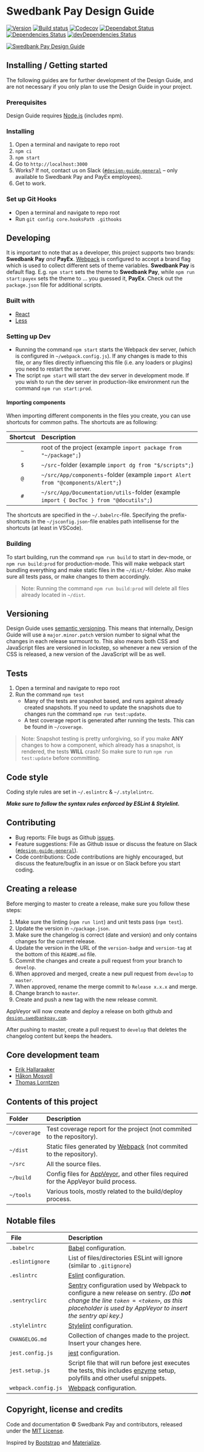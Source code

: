 # Swedbank Pay Design Guide

[![Version][version-badge]][version-tag]
[![Build status][appveyor-badge]][appveyor-status]
[![Codecov][codecov-badge]][codecov-status]
[![Dependabot Status][dependabot-badge]][dependabot]
[![Dependencies Status][dep-badge]][dep-status]
[![devDependencies Status][devdep-badge]][devdep-status]

[![Swedbank Pay Design Guide][og-image]][swpdg]

## Installing / Getting started

The following guides are for further development of the Design Guide, and are
not necessary if you only plan to use the Design Guide in your project.

### Prerequisites

Design Guide requires [Node.js][nodejs] (includes npm).

### Installing

1. Open a terminal and navigate to repo root
2. `npm ci`
3. `npm start`
4. Go to `http://localhost:3000`
5. Works? If not, contact us on Slack ([`#design-guide-general`][slack] – only
   available to Swedbank Pay and PayEx employees).
6. Get to work.

### Set up Git Hooks

- Open a terminal and navigate to repo root
- Run `git config core.hooksPath .githooks`

## Developing

It is important to note that as a developer, this project supports two brands:
**Swedbank Pay** _and_ **PayEx**. [Webpack][webpack] is configured to accept a
brand flag which is used to collect different sets of theme variables.
**Swedbank Pay** is default flag. E.g. `npm start` sets the theme to
**Swedbank Pay**, while `npm run start:payex` sets the theme to … you guessed
it, **PayEx**. Check out the `package.json` file for additional scripts.

### Built with

- [React][react]
- [Less][less]

### Setting up Dev

- Running the command `npm start` starts the Webpack dev server, (which is
  configured in `~/webpack.config.js`). If any changes is made to this file, or
  any files directly influencing this file (i.e. any loaders or plugins) you
  need to restart the server.
- The script `npm start` will start the dev server in development mode. If you
  wish to run the dev server in production-like environment run the command
  `npm run start:prod`.

#### Importing components

When importing different components in the files you create, you can use
shortcuts for common paths. The shortcuts are as following:

| Shortcut | Description |
|:--------:|:------------|
|   `~`    | root of the project (example `import package from "~/package";`)
|   `$`    | `~/src`-folder (example `import dg from "$/scripts";`)
|   `@`    |  `~/src/App/components`-folder (example `import Alert from "@components/Alert";`)
|   `#`    | `~/src/App/Documentation/utils`-folder (example `import { DocToc } from "@docutils";`)

The shortcuts are specified in the `~/.babelrc`-file. Specifying the
prefix-shortcuts in the `~/jsconfig.json`-file enables path intellisense for
the shortcuts (at least in VSCode).

### Building

To start building, run the command `npm run build` to start in dev-mode, or
`npm run build:prod` for production-mode. This will make webpack start bundling
everything and make static files in the `~/dist/`-folder. Also make sure all
tests pass, or make changes to them accordingly.

> Note: Running the command `npm run build:prod` will delete all files already
> located in `~/dist`.

## Versioning

Design Guide uses [semantic versioning][semver]. This means that internally,
Design Guide will use a `major.minor.patch` version number to signal what the
changes in each release surmount to. This also means both CSS and JavaScript
files are versioned in lockstep, so whenever a new version of the CSS is
released, a new version of the JavaScript will be as well.

## Tests

1. Open a terminal and navigate to repo root
2. Run the command `npm test`
    - Many of the tests are snapshot based, and runs against already created
      snapshots. If you need to update the snapshots due to changes run the
      command `npm run test:update`.
    - A test coverage report is generated after running the tests. This can be
      found in `~/coverage`.

> Note: Snapshot testing is pretty unforgiving, so if you make __ANY__ changes
> to how a component, which already has a snapshot, is rendered, the tests
> __WILL__ crash! So make sure to run `npm run test:update` before committing.

## Code style

Coding style rules are set in `~/.eslintrc` & `~/.stylelintrc`.

__*Make sure to follow the syntax rules enforced by ESLint & Stylelint.*__

## Contributing

- Bug reports: File bugs as Github [issues][issues].
- Feature suggestions: File as Github issue or discuss the feature on Slack
  ([`#design-guide-general`][slack]).
- Code contributions: Code contributions are highly encouraged, but discuss
  the feature/bugfix in an issue or on Slack before you start coding.

## Creating a release

Before merging to master to create a release, make sure you follow these steps:

1. Make sure the linting (`npm run lint`) and unit tests pass (`npm test`).
2. Update the version in `~/package.json`.
3. Make sure the changelog is correct (date and version) and only contains
   changes for the current release.
4. Update the version in the URL of the `version-badge` and `version-tag`
   at the bottom of this `README.md` file.
5. Commit the changes and create a pull request from your branch to `develop`.
6. When approved and merged, create a new pull request from `develop` to
   `master`.
7. When approved, rename the merge commit to `Release x.x.x` and merge.
8. Change branch to `master`.
9. Create and push a new tag with the new release commit.

AppVeyor will now create and deploy a release on both github and
[`design.swedbankpay.com`][swpdg].

After pushing to master, create a pull request to `develop` that deletes the
changelog content but keeps the headers.

## Core development team

- [Erik Hallaraaker][erikhallaraaker]
- [Håkon Mosvoll][hmosvoll]
- [Thomas Lorntzen][VikingTristan]

## Contents of this project

| Folder        | Description |
|:--------------|:------------|
| `~/coverage`  | Test coverage report for the project (not commited to the repository).
| `~/dist`      | Static files generated by [Webpack][webpack] (not commited to the repository).
| `~/src`       | All the source files.
| `~/build`     | Config files for [AppVeyor][appveyor], and other files required for the AppVeyor build process.
| `~/tools`     | Various tools, mostly related to the build/deploy process.

## Notable files

| File                | Description |
|:--------------------|:------------|
| `.babelrc`          | [Babel][babel] configuration.
| `.eslintignore`     | List of files/directories ESLint will ignore (similar to `.gitignore`)
| `.eslintrc`         | [Eslint][eslint] configuration.
| `.sentryclirc`      | [Sentry][sentry] configuration used by Webpack to configure a new release on sentry. _(Do __not__ change the line `token = <token>`, as this placeholder is used by AppVeyor to insert the sentry api key.)_
| `.stylelintrc`      | [Stylelint][stylelint] configuration.
| `CHANGELOG.md`      | Collection of changes made to the project. Insert your changes here.
| `jest.config.js`    | [jest][jest] configuration.
| `jest.setup.js`     | Script file that will run before jest executes the tests, this includes [enzyme][enzyme] setup, polyfills and other useful snippets.
| `webpack.config.js` | [Webpack][webpack] configuration.

## Copyright, license and credits

Code and documentation © Swedbank Pay and contributors, released under the [MIT License](LICENSE).

Inspired by [Bootstrap][bootstrap] and [Materialize][materialize].

  [version-badge]:      https://img.shields.io/badge/Version-4.4.0-blue.svg
  [version-tag]:        https://github.com/swedbankpay/design.swedbankpay.com/releases/tag/4.4.0
  [appveyor-badge]:     https://ci.appveyor.com/api/projects/status/1dii19sqw1m7xtsn/branch/master?svg=true
  [appveyor-status]:    https://ci.appveyor.com/project/PayEx/design-swedbankpay-com/branch/master
  [appveyor]:           https://www.appveyor.com/
  [codecov-badge]:      https://codecov.io/gh/swedbankpay/design.swedbankpay.com/branch/develop/graph/badge.svg
  [codecov-status]:     https://codecov.io/gh/swedbankpay/design.swedbankpay.com
  [dependabot-badge]:   https://api.dependabot.com/badges/status?host=github&repo=SwedbankPay/design.swedbankpay.com
  [dependabot]:         https://dependabot.com
  [dep-badge]:          https://david-dm.org/swedbankpay/design.swedbankpay.com/status.svg
  [dep-status]:         https://david-dm.org/swedbankpay/design.swedbankpay.com
  [devdep-badge]:       https://david-dm.org/swedbankpay/design.swedbankpay.com/dev-status.svg
  [devdep-status]:      https://david-dm.org/swedbankpay/design.swedbankpay.com?type=dev
  [og-image]:           https://repository-images.githubusercontent.com/191536903/4ef09b80-53ec-11ea-9f50-8fa24f706dfb
  [swpdg]:              https://design.swedbankpay.com
  [nodejs]:             https://nodejs.org/en/
  [slack]:              https://payex.slack.com/messages/C0L3W8B2S/
  [react]:              https://reactjs.org/
  [less]:               http://lesscss.org/
  [webpack]:            https://webpack.js.org/
  [semver]:             http://semver.org/
  [issues]:             https://github.com/swedbankpay/design.swedbankpay.com/issues
  [erikhallaraaker]:    https://github.com/erikhallaraaker
  [hmosvoll]:           https://github.com/hmosvoll
  [VikingTristan]:      https://github.com/VikingTristan
  [babel]:              https://babeljs.io/
  [eslint]:             https://eslint.org/
  [sentry]:             https://sentry.io
  [stylelint]:          https://stylelint.io/
  [jest]:               https://facebook.github.io/jest/
  [enzyme]:             http://airbnb.io/enzyme/
  [bootstrap]:          http://getbootstrap.com/
  [materialize]:        https://materializecss.com/
